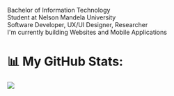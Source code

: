 Bachelor of Information Technology <br/> 
Student at Nelson Mandela University<br/>
Software Developer, UX/UI Designer, Researcher<br/>
I'm currently building Websites and Mobile Applications<br/>

# 📊 My GitHub Stats:
![](https://github-readme-stats.vercel.app/api/top-langs/?username=AvelaNkanini&theme=react&hide_border=false&include_all_commits=true&count_private=false&layout=compact)

<!-- Proudly created with GPRM ( https://gprm.itsvg.in ) -->

